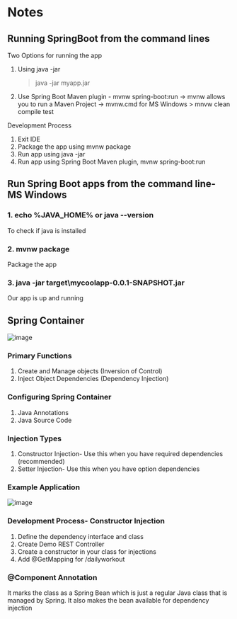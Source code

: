 # Notes 
## Running SpringBoot from the command lines

Two Options for running the app 
1. Using java -jar
   > java -jar myapp.jar
2. Use Spring Boot Maven plugin - mvnw spring-boot:run
   -> mvnw allows you to run a Maven Project
   -> mvnw.cmd for MS Windows
             > mnvw clean compile test
   
Development Process
1. Exit IDE
2. Package the app using mvnw package
3. Run app using java -jar
4. Run app using Spring Boot Maven plugin, mvnw spring-boot:run

## Run Spring Boot apps from the command line- MS Windows

### 1. echo %JAVA_HOME% or java --version
To check if java is installed

### 2. mvnw package
Package the app 

### 3. java -jar target\mycoolapp-0.0.1-SNAPSHOT.jar
Our app is up and running

## Spring Container 
![image](https://github.com/meghavijadav/java_springboot/assets/100013496/f4f81977-fd50-4bf5-ad5b-97b194c2b21f)

### Primary Functions 
1. Create and Manage objects (Inversion of Control)
2. Inject Object Dependencies (Dependency Injection)

### Configuring Spring Container 
1. Java Annotations
2. Java Source Code

### Injection Types 
1. Constructor Injection- Use this when you have required dependencies (recommended)
2. Setter Injection- Use this when you have option dependencies

### Example Application
![image](https://github.com/meghavijadav/java_springboot/assets/100013496/814c135b-0653-4d47-bcf8-72a08f64ec2c)

### Development Process- Constructor Injection
1. Define the dependency interface and class
2. Create Demo REST Controller
3. Create a constructor in your class for injections
4. Add @GetMapping for /dailyworkout

### @Component Annotation

It marks the class as a Spring Bean which is just a regular Java class that is managed by Spring. It also makes the bean available for dependency injection


   

   

